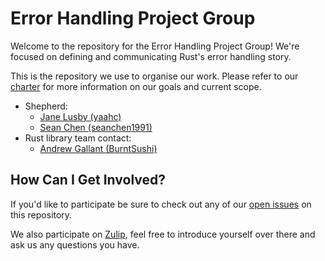# Error Handling Project Group

Welcome to the repository for the Error Handling Project Group! We're focused on  defining and communicating Rust's error handling story.

This is the repository we use to organise our work. Please refer to our [charter] for more information on our goals and
current scope.

 - Shepherd:
    - [Jane Lusby (yaahc)](https://github.com/yaahc)
    - [Sean Chen (seanchen1991)](https://github.com/seanchen1991)
 - Rust library team contact:
    - [Andrew Gallant (BurntSushi)](https://github.com/burntsushi)

[charter]: ./CHARTER.md

## How Can I Get Involved?

If you'd like to participate be sure to check out any of our [open issues] on this repository.

We also participate on [Zulip][chat-link], feel free to introduce yourself over there and ask us any questions you have.

[open issues]: /issues
[chat-link]: https://rust-lang.zulipchat.com/#narrow/stream/257204-project-error-handling
[team-toml]: https://github.com/rust-lang/team/blob/master/teams/{{GROUP_TYPE}}-{{GROUP_SLUG}}.toml

